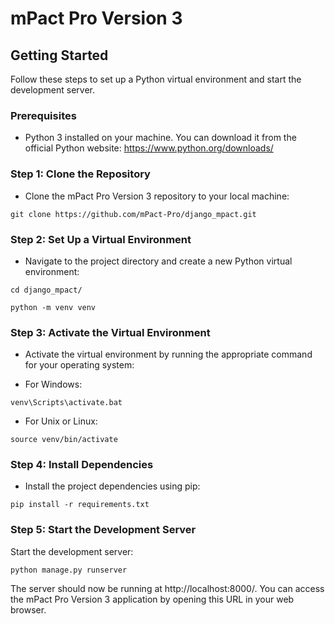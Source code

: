 # mPact Pro Version 3

## Getting Started

Follow these steps to set up a Python virtual environment and start the development server.

### Prerequisites

- Python 3 installed on your machine. You can download it from the official Python website: https://www.python.org/downloads/

### Step 1: Clone the Repository

- Clone the mPact Pro Version 3 repository to your local machine:

```git clone https://github.com/mPact-Pro/django_mpact.git```

### Step 2: Set Up a Virtual Environment

- Navigate to the project directory and create a new Python virtual environment:

```cd django_mpact/```

```python -m venv venv```

### Step 3: Activate the Virtual Environment

- Activate the virtual environment by running the appropriate command for your operating system:

- For Windows:

```venv\Scripts\activate.bat```

- For Unix or Linux:

```source venv/bin/activate```

### Step 4: Install Dependencies

- Install the project dependencies using pip:

```pip install -r requirements.txt```

### Step 5: Start the Development Server

Start the development server:

```python manage.py runserver```

The server should now be running at http://localhost:8000/. You can access the mPact Pro Version 3 application by opening this URL in your web browser.